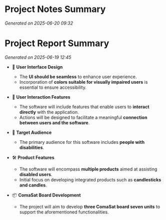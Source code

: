 # Project Notes Summary

*Generated on 2025-06-20 09:32*

# Project Report Summary

*Generated on 2025-06-19 12:45*

- 🎨 **User Interface Design**
  - The **UI should be seamless** to enhance user experience.
  - Incorporation of **colors suitable for visually impaired users** is essential to ensure accessibility.

- 🤝 **User Interaction Features**
  - The software will include features that enable users to **interact directly** with the application.
  - Actions will be designed to facilitate a meaningful **connection between users and the software**.

- 🎯 **Target Audience**
  - The primary audience for this software includes **people with disabilities**.
  
- 🛠️ **Product Features**
  - The software will encompass **multiple products** aimed at assisting **disabled users**.
  - Initial focus on developing integrated products such as **candlesticks and candles**.

- 📦 **ComaSat Board Development**
  - The project will aim to develop **three ComaSat board seven units** to support the aforementioned functionalities.